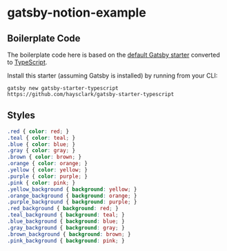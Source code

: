 # gatsby-notion-example

## Boilerplate Code

The boilerplate code here is based on the [default Gatsby starter](https://github.com/gatsbyjs/gatsby-starter-default) converted to [TypeScript](https://www.typescriptlang.org/).

Install this starter (assuming Gatsby is installed) by running from your CLI:

```
gatsby new gatsby-starter-typescript https://github.com/haysclark/gatsby-starter-typescript
```

## Styles

```css
.red { color: red; }
.teal { color: teal; }
.blue { color: blue; }
.gray { color: gray; }
.brown { color: brown; }
.orange { color: orange; }
.yellow { color: yellow; }
.purple { color: purple; }
.pink { color: pink; }
.yellow_background { background: yellow; }
.orange_background { background: orange; }
.purple_background { background: purple; }
.red_background { background: red; }
.teal_background { background: teal; }
.blue_background { background: blue; }
.gray_background { background: gray; }
.brown_background { background: brown; }
.pink_background { background: pink; }
```